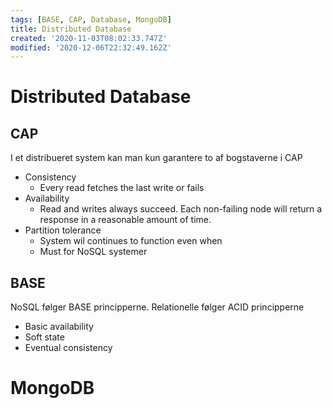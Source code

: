 ```yaml
---
tags: [BASE, CAP, Database, MongoDB]
title: Distributed Database
created: '2020-11-03T08:02:33.747Z'
modified: '2020-12-06T22:32:49.162Z'
---
```


# Distributed Database


## CAP 
I et distribueret system kan man kun garantere to af bogstaverne i CAP
- Consistency
  * Every read fetches the last write or fails
- Availability
  * Read and writes always succeed. Each non-failing node will return a response in a reasonable amount of time.
- Partition tolerance
  * System wil continues to function even when 
  * Must for NoSQL systemer


## BASE
NoSQL følger BASE principperne.
Relationelle følger ACID principperne
- Basic availability
- Soft state
- Eventual consistency

# MongoDB

